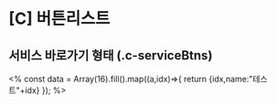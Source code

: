 # [C] 버튼리스트

## 서비스 바로가기 형태 (.c-serviceBtns)

<div class="example">
    <%
    const data = Array(16).fill().map((a,idx)=>{
        return {idx,name:"테스트"+idx} 
    });
    %> 
    <include src="@src/uikit/component/btnList/serviceBtns.ejs" props="{btns:data}"></include>  
</div> 